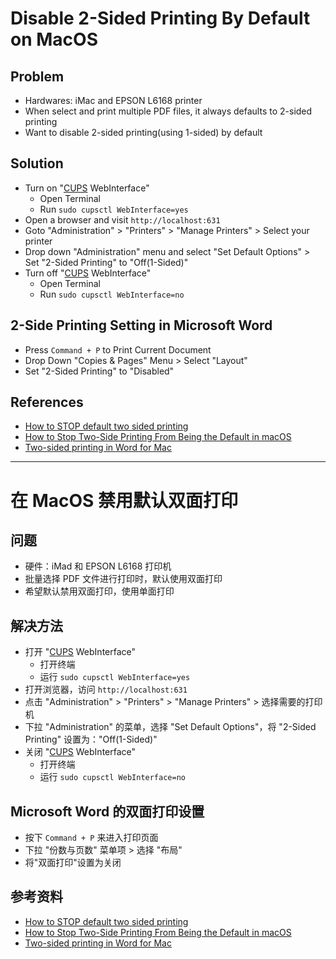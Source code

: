 # Disable 2-Sided Printing By Default on MacOS

## Problem
* Hardwares: iMac and EPSON L6168 printer
* When select and print multiple PDF files, it always defaults to 2-sided printing
* Want to disable 2-sided printing(using 1-sided) by default

## Solution
* Turn on "[CUPS](https://www.cups.org/) WebInterface"
  * Open Terminal
  * Run `sudo cupsctl WebInterface=yes`
* Open a browser and visit `http://localhost:631`
* Goto "Administration" > "Printers" > "Manage Printers" > Select your printer
* Drop down "Administration" menu and select "Set Default Options" > Set "2-Sided Printing" to "Off(1-Sided)"
* Turn off "[CUPS](https://www.cups.org/) WebInterface"
  * Open Terminal
  * Run `sudo cupsctl WebInterface=no`

## 2-Side Printing Setting in Microsoft Word
* Press `Command + P` to Print Current Document
* Drop Down "Copies & Pages" Menu > Select "Layout"
* Set "2-Sided Printing" to "Disabled"

## References
* [How to STOP default two sided printing](https://discussions.apple.com/thread/5244577)
* [How to Stop Two-Side Printing From Being the Default in macOS](https://www.howtogeek.com/309677/how-to-stop-two-side-printing-from-being-the-default-in-macos/)
* [Two-sided printing in Word for Mac](https://answers.microsoft.com/en-us/msoffice/forum/all/two-sided-printing-in-word-for-mac/241d9f84-da19-4228-be25-3ce8cde87533)

----------------

# 在 MacOS 禁用默认双面打印

## 问题
* 硬件：iMad 和 EPSON L6168 打印机
* 批量选择 PDF 文件进行打印时，默认使用双面打印
* 希望默认禁用双面打印，使用单面打印

## 解决方法
* 打开 "[CUPS](https://www.cups.org/) WebInterface"
  * 打开终端
  * 运行 `sudo cupsctl WebInterface=yes`
* 打开浏览器，访问 `http://localhost:631`
* 点击 "Administration" > "Printers" > "Manage Printers" > 选择需要的打印机
* 下拉 "Administration" 的菜单，选择 "Set Default Options"，将 "2-Sided Printing" 设置为："Off(1-Sided)"
* 关闭 "[CUPS](https://www.cups.org/) WebInterface"
  * 打开终端
  * 运行 `sudo cupsctl WebInterface=no`

## Microsoft Word 的双面打印设置
* 按下 `Command + P` 来进入打印页面 
* 下拉 "份数与页数" 菜单项 > 选择 "布局"
* 将"双面打印"设置为关闭

## 参考资料
* [How to STOP default two sided printing](https://discussions.apple.com/thread/5244577)
* [How to Stop Two-Side Printing From Being the Default in macOS](https://www.howtogeek.com/309677/how-to-stop-two-side-printing-from-being-the-default-in-macos/)
* [Two-sided printing in Word for Mac](https://answers.microsoft.com/en-us/msoffice/forum/all/two-sided-printing-in-word-for-mac/241d9f84-da19-4228-be25-3ce8cde87533)
